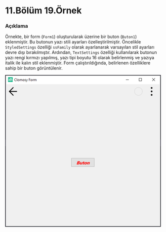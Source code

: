 # 11.Bölüm 19.Örnek

### Açıklama

Örnekte, bir form (`Form1`) oluşturularak üzerine bir buton (`Buton1`) eklenmiştir. Bu butonun yazı stili ayarları özelleştirilmiştir. Öncelikle `StyledSettings` özelliği `ssFamily` olarak ayarlanarak varsayılan stil ayarları devre dışı bırakılmıştır. Ardından, `TextSettings` özelliği kullanılarak butonun yazı rengi kırmızı yapılmış, yazı tipi boyutu 16 olarak belirlenmiş ve yazıya italik ile kalın stil eklenmiştir. Form çalıştırıldığında, belirlenen özelliklere sahip bir buton görüntülenir.

![Bolum 11-Örnek 19](Bolum11_Ornek19.png)
